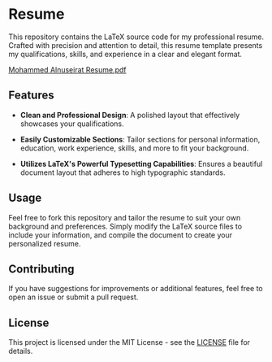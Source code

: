 # Resume



This repository contains the LaTeX source code for my professional resume. Crafted with precision and attention to detail, this resume template presents my qualifications, skills, and experience in a clear and elegant format.

[Mohammed Alnuseirat Resume.pdf](https://github.com/user-attachments/files/17383082/Mohammed.Alnuseirat.Resume.pdf)

## Features


- **Clean and Professional Design**: A polished layout that effectively showcases your qualifications.

- **Easily Customizable Sections**: Tailor sections for personal information, education, work experience, skills, and more to fit your background.

- **Utilizes LaTeX's Powerful Typesetting Capabilities**: Ensures a beautiful document layout that adheres to high typographic standards.

## Usage

Feel free to fork this repository and tailor the resume to suit your own background and preferences. Simply modify the LaTeX source files to include your information, and compile the document to create your personalized resume.

## Contributing

If you have suggestions for improvements or additional features, feel free to open an issue or submit a pull request.

## License

This project is licensed under the MIT License - see the [LICENSE](LICENSE) file for details.


